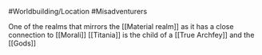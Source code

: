 #Worldbuilding/Location #Misadventurers 

One of the realms that mirrors the [[Material realm]] as it has a close connection to [[Morali]]
[[Titania]] is the child of a [[True Archfey]] and the [[Gods]]
